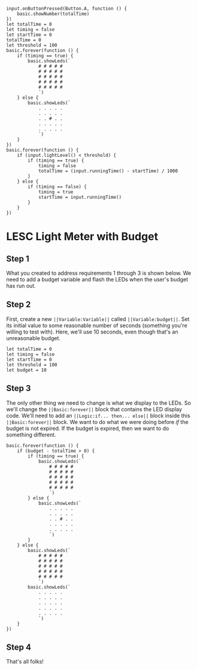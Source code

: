```template
input.onButtonPressed(Button.A, function () {
    basic.showNumber(totalTime)
})
let totalTime = 0
let timing = false
let startTime = 0
totalTime = 0
let threshold = 100
basic.forever(function () {
    if (timing == true) {
        basic.showLeds(`
            # # # # #
            # # # # #
            # # # # #
            # # # # #
            # # # # #
            `)
    } else {
        basic.showLeds(`
            . . . . .
            . . . . .
            . . # . .
            . . . . .
            . . . . .
            `)
    }
})
basic.forever(function () {
    if (input.lightLevel() < threshold) {
        if (timing == true) {
            timing = false
            totalTime = (input.runningTime() - startTime) / 1000
        }
    } else {
        if (timing == false) {
            timing = true
            startTime = input.runningTime()
        }
    }
})

```

# LESC Light Meter with Budget

## Step 1

What you created to address requirements 1 through 3 is shown below. We need to add a budget variable and flash the LEDs when the user's budget has run out.

## Step 2

First, create a new ``||Variable:Variable||`` called ``||Variable:budget||``. Set its initial value to some reasonable number of seconds (something you're willing to test with). Here, we'll use 10 seconds, even though that's an unreasonable budget.

```blocks
let totalTime = 0
let timing = false
let startTime = 0
let threshold = 100
let budget = 10
```

## Step 3

The only other thing we need to change is what we display to the LEDs. So we'll change the ``||Basic:forever||`` block that contains the LED display code. We'll need to add an ``||Logic:if... then... else||`` block inside this ``||Basic:forever||`` block. We want to do what we were doing before *if* the budget is not expired. If the budget is expired, then we want to do something different.

```blocks
basic.forever(function () {
    if (budget - totalTime > 0) {
        if (timing == true) {
            basic.showLeds(`
                # # # # #
                # # # # #
                # # # # #
                # # # # #
                # # # # #
                `)
        } else {
            basic.showLeds(`
                . . . . .
                . . . . .
                . . # . .
                . . . . .
                . . . . .
                `)
        }
    } else {
        basic.showLeds(`
            # # # # #
            # # # # #
            # # # # #
            # # # # #
            # # # # #
            `)
        basic.showLeds(`
            . . . . .
            . . . . .
            . . . . .
            . . . . .
            . . . . .
            `)
    }
})
```

## Step 4

That's all folks!
